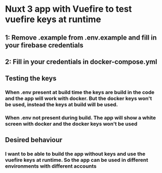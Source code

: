 # Nuxt 3 app with Vuefire to test vuefire keys at runtime

## 1: Remove .example from .env.example and fill in your firebase credentials
## 2: Fill in your credentials in docker-compose.yml

## Testing the keys
### When .env present at build time the keys are build in the code and the app will work with docker. But the docker keys won't be used, instead the keys at build will be used.
### When .env not present during build. The app will show a white screen with docker and the docker keys won't be used

## Desired behaviour
### I want to be able to build the app without keys and use the vuefire keys at runtime. So the app can be used in different environments with different accounts